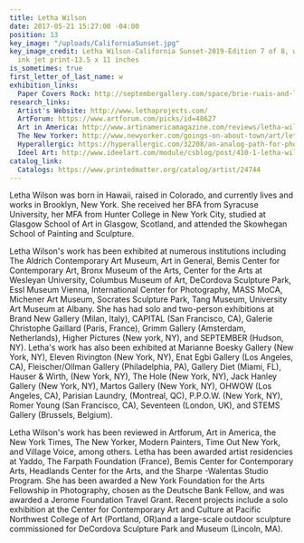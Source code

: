 ```yaml
---
title: Letha Wilson
date: 2017-05-21 15:27:00 -04:00
position: 13
key_image: "/uploads/CaliforniaSunset.jpg"
key_image_credit: Letha Wilson-California Sunset-2019-Edition 7 of 8, with 2AP-archival
  ink jet print-13.5 x 11 inches
is_sometimes: true
first_letter_of_last_name: w
exhibition_links:
  Paper Covers Rock: http://septembergallery.com/space/brie-ruais-and-letha-wilson.html
research_links:
  Artist's Website: http://www.lethaprojects.com/
  ArtForum: https://www.artforum.com/picks/id=48627
  Art in America: http://www.artinamericamagazine.com/reviews/letha-wilson/
  The New Yorker: http://www.newyorker.com/goings-on-about-town/art/letha-wilson-2
  Hyperallergic: https://hyperallergic.com/32208/an-analog-path-for-photography/
  Ideel Art: http://www.ideelart.com/module/csblog/post/410-1-letha-wilson.html
catalog_link:
  Catalogs: https://www.printedmatter.org/catalog/artist/24744
---
```


Letha Wilson was born in Hawaii, raised in Colorado, and currently lives and works in Brooklyn, New York. She received her BFA from Syracuse University, her MFA from Hunter College in New York City, studied at Glasgow School of Art in Glasgow, Scotland, and attended the Skowhegan School of Painting and Sculpture. 

Letha Wilson's work has been exhibited at numerous institutions including The Aldrich Contemporary Art Museum, Art in General, Bemis Center for Contemporary Art, Bronx Museum of the Arts, Center for the Arts at Wesleyan University, Columbus Museum of Art, DeCordova Sculpture Park, Essl Museum Vienna, International Center for Photography, MASS MoCA, Michener Art Museum, Socrates Sculpture Park, Tang Museum, University Art Museum at Albany. She has had solo and two-person exhibitions at Brand New Gallery (Milan, Italy), CAPITAL (San Francisco, CA), Galerie Christophe Gaillard (Paris, France), Grimm Gallery (Amsterdam, Netherlands), Higher Pictures (New york, NY), and SEPTEMBER (Hudson, NY). Letha's work has also been exhibited at Marianne Boesky Gallery (New York, NY), Eleven Rivington (New York, NY), Enat Egbi Gallery (Los Angeles, CA), Fleischer/Ollman Gallery (Philadelphia, PA), Gallery Diet (Miami, FL), Hauser & Wirth, (New York, NY), The Hole (New York, NY), Jack Hanley Gallery (New York, NY), Martos Gallery (New York, NY), OHWOW (Los Angeles, CA), Parisian Laundry, (Montreal, QC), P.P.O.W. (New York, NY), Romer Young (San Francisco, CA), Seventeen (London, UK), and STEMS Gallery (Brussels, Belgium).

Letha Wilson's work has been reviewed in Artforum, Art in America, the New York Times, The New Yorker, Modern Painters, Time Out New York, and Village Voice, among others. Letha has been awarded artist residencies at Yaddo, The Farpath Foundation (France), Bemis Center for Contemporary Arts, Headlands Center for the Arts, and the Sharpe -Walentas Studio Program. She has been awarded a New York Foundation for the Arts Fellowship in Photography, chosen as the Deutsche Bank Fellow, and was awarded a Jerome Foundation Travel Grant. Recent projects include a solo exhibition at the Center for Contemporary Art and Culture at Pacific Northwest College of Art (Portland, OR)and a large-scale outdoor sculpture commissioned for DeCordova Sculpture Park and Museum (Lincoln, MA).

